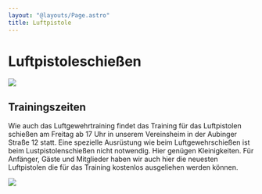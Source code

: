 ```yaml
---
layout: "@layouts/Page.astro"
title: Luftpistole
---
```


# Luftpistole&shy;schießen

![](/images/uploads/dsc03326.jpg)

## Trainingszeiten

Wie auch das Luftgewehrtraining findet das Training für das Luftpistolen schießen am Freitag ab 17 Uhr in unserem Vereinsheim in der Aubinger Straße 12 statt. Eine spezielle Ausrüstung wie beim Luftgewehrschießen ist beim Lustpistolenschießen nicht notwendig. Hier genügen Kleinigkeiten. Für Anfänger, Gäste und Mitglieder haben wir auch hier die neuesten Luftpistolen die für das Training kostenlos ausgeliehen werden können.

![](/images/uploads/dsc03410.jpg)

